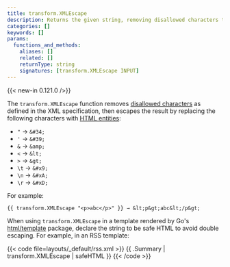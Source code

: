 ```yaml
---
title: transform.XMLEscape
description: Returns the given string, removing disallowed characters then escaping the result to its XML equivalent.
categories: []
keywords: []
params:
  functions_and_methods:
    aliases: []
    related: []
    returnType: string
    signatures: [transform.XMLEscape INPUT]
---
```


{{< new-in 0.121.0 />}}

The `transform.XMLEscape` function removes [disallowed characters] as defined in the XML specification, then escapes the result by replacing the following characters with [HTML entities]:

- `"` → `&#34;`
- `'` → `&#39;`
- `&` → `&amp;`
- `<` → `&lt;`
- `>` → `&gt;`
- `\t` → `&#x9;`
- `\n` → `&#xA;`
- `\r` → `&#xD;`

For example:

```go-html-template
{{ transform.XMLEscape "<p>abc</p>" }} → &lt;p&gt;abc&lt;/p&gt;
```

When using `transform.XMLEscape` in a template rendered by Go's [html/template] package, declare the string to be safe HTML to avoid double escaping. For example, in an RSS template:

{{< code file=layouts/_default/rss.xml >}}
<description>{{ .Summary | transform.XMLEscape | safeHTML }}</description>
{{< /code >}}

[disallowed characters]: https://www.w3.org/TR/xml/#charsets
[html entities]: https://developer.mozilla.org/en-us/docs/glossary/entity
[html/template]: https://pkg.go.dev/html/template
